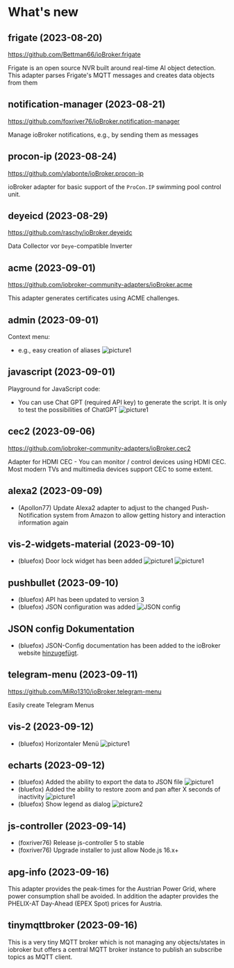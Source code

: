 # What's new

## frigate (2023-08-20)
https://github.com/Bettman66/ioBroker.frigate

Frigate is an open source NVR built around real-time AI object detection. This adapter parses Frigate's MQTT messages and creates data objects from them

## notification-manager (2023-08-21)
https://github.com/foxriver76/ioBroker.notification-manager

Manage ioBroker notifications, e.g., by sending them as messages

## procon-ip (2023-08-24)
https://github.com/ylabonte/ioBroker.procon-ip

ioBroker adapter for basic support of the `ProCon.IP` swimming pool control unit.

## deyeicd (2023-08-29)
https://github.com/raschy/ioBroker.deyeidc

Data Collector vor `Deye`-compatible Inverter

## acme (2023-09-01)
https://github.com/iobroker-community-adapters/ioBroker.acme

This adapter generates certificates using ACME challenges.


## admin (2023-09-01)
Context menu:
- e.g., easy creation of aliases
  ![picture1](media/2023_09_26_admin_context.png)

## javascript (2023-09-01)
Playground for JavaScript code:
- You can use Chat GPT (required API key) to generate the script. It is only to test the possibilities of ChatGPT
  ![picture1](media/2023_09_27_javascript_chat_gpt.png)

## cec2 (2023-09-06)
https://github.com/iobroker-community-adapters/ioBroker.cec2

Adapter for HDMI CEC - You can monitor / control devices using HDMI CEC. Most modern TVs and multimedia devices support CEC to some extent.

## alexa2 (2023-09-09)
* (Apollon77) Update Alexa2 adapter to adjust to the changed Push-Notification system from Amazon to allow getting history and interaction information again

## vis-2-widgets-material (2023-09-10)
* (bluefox) Door lock widget has been added
  ![picture1](media/2023_09_10_vis-2-widgets-material-lock-1.png)
  ![picture1](media/2023_09_10_vis-2-widgets-material-lock-2.png)

## pushbullet (2023-09-10)
* (bluefox) API has been updated to version 3
* (bluefox) JSON configuration was added
  ![JSON config](media/2023_09_10_pushbullet.png)

## JSON config Dokumentation
* (bluefox) JSON-Config documentation has been added to the ioBroker website [hinzugefügt](https://www.iobroker.net/#en/documentation/dev/adapterjsonconfig.md).

## telegram-menu (2023-09-11)
https://github.com/MiRo1310/ioBroker.telegram-menu

Easily create Telegram Menus

## vis-2 (2023-09-12)
* (bluefox) Horizontaler Menü
  ![picture1](media/2023_09_12_vis-2-menu.png)

## echarts (2023-09-12)
* (bluefox) Added the ability to export the data to JSON file
  ![picture1](media/2023_09_12_echart-1.png)
* (bluefox) Added the ability to restore zoom and pan after X seconds of inactivity
  ![picture1](media/2023_09_12_echart-2.png)
* (bluefox) Show legend as dialog
  ![picture2](media/2023_09_13_echart-3.png)

## js-controller (2023-09-14)
* (foxriver76) Release js-controller 5 to stable
* (foxriver76) Upgrade installer to just allow Node.js 16.x+

## apg-info (2023-09-16)
This adapter provides the peak-times for the Austrian Power Grid, where power consumption shall be avoided. In addition the adapter provides the PHELIX-AT Day-Ahead (EPEX Spot) prices for Austria.

## tinymqttbroker (2023-09-16)
This is a very tiny MQTT broker which is not managing any objects/states in iobroker but offers a central MQTT broker instance to publish an subscribe topics as MQTT client. 
